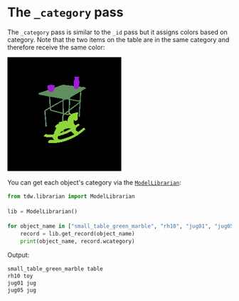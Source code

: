 # The `_category` pass

The `_category` pass is similar to the `_id` pass but it assigns colors based on category. Note that the two items on the table are in the same category and therefore receive the same color:

![](images/category_0000.png)

You can get each object's category via the [`ModelLibrarian`](../../python/librarian/model_librarian.md):

```python
from tdw.librarian import ModelLibrarian

lib = ModelLibrarian()

for object_name in ["small_table_green_marble", "rh10", "jug01", "jug05"]:
    record = lib.get_record(object_name)
    print(object_name, record.wcategory)
```

Output:

```
small_table_green_marble table
rh10 toy
jug01 jug
jug05 jug
```

